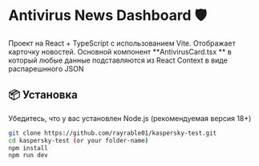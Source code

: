 # Antivirus News Dashboard 🛡️

Проект на React + TypeScript с использованием Vite. Отображает карточку новостей. 
Основной компонент **AntivirusCard.tsx ** в который любые данные подставляются из React Context в виде распарешнного JSON

## 📦 Установка

Убедитесь, что у вас установлен Node.js (рекомендуемая версия 18+)

```bash
git clone https://github.com/rayrable01/kaspersky-test.git
cd kaspersky-test (or your folder-name)
npm install
npm run dev
